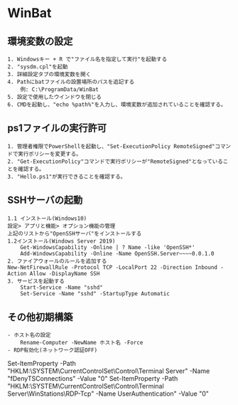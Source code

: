 # WinBat
## 環境変数の設定
    1. Windowsキー + R で"ファイル名を指定して実行"を起動する
    2. "sysdm.cpl"を起動
    3. 詳細設定タブの環境変数を開く
    4. Pathにbatファイルの設置場所のパスを追記する
        例: C:\ProgramData/WinBat
    5. 設定で使用したウインドウを閉じる
    6. CMDを起動し、"echo %path%"を入力し、環境変数が追加されていることを確認する。

## ps1ファイルの実行許可
    1. 管理者権限でPowerShellを起動し、"Set-ExecutionPolicy RemoteSigned"コマンドで実行ポリシーを変更する。
    2. "Get-ExecutionPolicy"コマンドで実行ポリシーが"RemoteSigned"となっていることを確認する。
    3. "Hello.ps1"が実行できることを確認する。

## SSHサーバの起動
    1.1 インストール(Windows10)
    設定> アプリと機能> オプション機能の管理
    上記のリストから"OpenSSHサーバ"をインストールする
    1.2インストール(Windows Server 2019)
        Get-WindowsCapability -Online | ? Name -like 'OpenSSH*'
        Add-WindowsCapability -Online -Name OpenSSH.Server~~~~0.0.1.0
    2. ファイアウォールのルールを追加する
    New-NetFirewallRule -Protocol TCP -LocalPort 22 -Direction Inbound -Action Allow -DisplayName SSH
    3. サービスを起動する
        Start-Service -Name "sshd"
        Set-Service -Name "sshd" -StartupType Automatic

## その他初期構築
    - ホスト名の設定
        Rename-Computer -NewName ホスト名 -Force
    - RDP有効化(ネットワーク認証OFF)
Set-ItemProperty -Path "HKLM:\SYSTEM\CurrentControlSet\Control\Terminal Server" -Name "fDenyTSConnections" -Value "0"
Set-ItemProperty -Path "HKLM:\SYSTEM\CurrentControlSet\Control\Terminal Server\WinStations\RDP-Tcp" -Name UserAuthentication" -Value "0"
